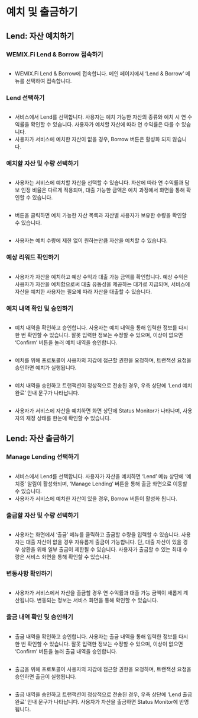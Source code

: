 # 예치 및 출금하기

## Lend: 자산 예치하기

### WEMIX.Fi Lend & Borrow 접속하기

<figure><img src="../../.gitbook/assets/image (16) (1).png" alt=""><figcaption></figcaption></figure>

* WEMIX.Fi Lend & Borrow에 접속합니다. 메인 페이지에서 ‘Lend & Borrow’ 메뉴를 선택하여 접속합니다.

### Lend 선택하기

<figure><img src="../../.gitbook/assets/image (12).png" alt=""><figcaption></figcaption></figure>

* 서비스에서 Lend를 선택합니다. 사용자는 예치 가능한 자산의 종류와 예치 시 연 수익률을 확인할 수 있습니다. 사용자가 예치할 자산에 따라 연 수익률은 다를 수 있습니다.
* 사용자가 서비스에 예치한 자산이 없을 경우, Borrow 버튼은 활성화 되지 않습니다.

### 예치할 자산 및 수량 선택하기

<figure><img src="../../.gitbook/assets/image (11).png" alt=""><figcaption></figcaption></figure>

* 사용자는 서비스에 예치할 자산을 선택할 수 있습니다. 자산에 따라 연 수익률과 담보 인정 비율은 다르게 적용되며, 대출 가능한 금액은 예치 과정에서 화면을 통해 확인할 수 있습니다.

<figure><img src="../../.gitbook/assets/image (3) (1).png" alt=""><figcaption></figcaption></figure>

* 버튼을 클릭하면 예치 가능한 자산 목록과 자산별 사용자가 보유한 수량을 확인할 수 있습니다.

<figure><img src="../../.gitbook/assets/image (17) (1).png" alt=""><figcaption></figcaption></figure>

* 사용자는 예치 수량에 제한 없이 원하는만큼 자산을 예치할 수 있습니다.

### 예상 리워드 확인하기

<figure><img src="../../.gitbook/assets/image (6) (2).png" alt=""><figcaption></figcaption></figure>

* 사용자가 자산을 예치하고 예상 수익과 대출 가능 금액를 확인합니다. 예상 수익은 사용자가 자산을 예치함으로써 대출 유동성을 제공하는 대가로 지급되며, 서비스에 자산을 예치한 사용자는 필요에 따라 자산을 대출할 수 있습니다.

### 예치 내역 확인 및 승인하기

<figure><img src="../../.gitbook/assets/image (10).png" alt=""><figcaption></figcaption></figure>

* 예치 내역을 확인하고 승인합니다. 사용자는 예치 내역을 통해 입력한 정보를 다시 한 번 확인할 수 있습니다. 잘못 입력한 정보는 수정할 수 있으며, 이상이 없으면 ‘Confirm’ 버튼을 눌러 예치 내역을 승인합니다.

<figure><img src="../../.gitbook/assets/image (20) (1).png" alt=""><figcaption></figcaption></figure>

* 예치를 위해 프로토콜이 사용자의 지갑에 접근할 권한을 요청하며, 트랜잭션 요청을 승인하면 예치가 실행됩니다.

<figure><img src="../../.gitbook/assets/image (22) (1).png" alt=""><figcaption></figcaption></figure>

* 예치 내역을 승인하고 트랜잭션이 정상적으로 전송된 경우, 우측 상단에 ‘Lend 예치 완료’ 안내 문구가 나타납니다.

<figure><img src="../../.gitbook/assets/image (8) (1).png" alt=""><figcaption></figcaption></figure>

* 사용자가 서비스에 자산을 예치하면 화면 상단에 Status Monitor가 나타나며, 사용자의 재정 상태를 한눈에 확인할 수 있습니다.

## Lend: 자산 출금하기

### Manage Lending 선택하기

<figure><img src="../../.gitbook/assets/image (21) (1).png" alt=""><figcaption></figcaption></figure>

* 서비스에서 Lend를 선택합니다. 사용자가 자산을 예치하면 ‘Lend’ 메뉴 상단에 ‘예치중’ 알림이 활성화되며, ‘Manage Lending’ 버튼을 통해 출금 화면으로 이동할 수 있습니다.
* 사용자가 서비스에 예치한 자산이 있을 경우, Borrow 버튼이 활성화 됩니다.

### 출금할 자산 및 수량 선택하기

<figure><img src="../../.gitbook/assets/image (2) (1).png" alt=""><figcaption></figcaption></figure>

* 사용자는 화면에서 ‘출금’ 메뉴를 클릭하고 출금할 수량을 입력할 수 있습니다. 사용자는 대출 자산이 없을 경우 자유롭게 출금이 가능합니다. 단, 대출 자산이 있을 경우 상환을 위해 일부 출금이 제한될 수 있습니다. 사용자가 출금할 수 있는 최대 수량은 서비스 화면을 통해 확인할 수 있습니다.

### 변동사항 확인하기

<figure><img src="../../.gitbook/assets/image (18).png" alt=""><figcaption></figcaption></figure>

* 사용자가 서비스에서 자산을 출금할 경우 연 수익률과 대출 가능 금액이 새롭게 계산됩니다. 변동되는 정보는 서비스 화면을 통해 확인할 수 있습니다.

### 출금 내역 확인 및 승인하기

<figure><img src="../../.gitbook/assets/image (15) (1).png" alt=""><figcaption></figcaption></figure>

* 출금 내역을 확인하고 승인합니다. 사용자는 출금 내역을 통해 입력한 정보를 다시 한 번 확인할 수 있습니다. 잘못 입력한 정보는 수정할 수 있으며, 이상이 없으면 ‘Confirm’ 버튼을 눌러 출금 내역을 승인합니다.

<figure><img src="../../.gitbook/assets/image (13) (1).png" alt=""><figcaption></figcaption></figure>

* 출금을 위해 프로토콜이 사용자의 지갑에 접근할 권한을 요청하며, 트랜잭션 요청을 승인하면 출금이 실행됩니다.

<figure><img src="../../.gitbook/assets/image (14).png" alt=""><figcaption></figcaption></figure>

* 출금 내역을 승인하고 트랜잭션이 정상적으로 전송된 경우, 우측 상단에 ‘Lend 출금 완료’ 안내 문구가 나타납니다. 사용자가 자산을 출금하면 Status Monitor에 반영됩니다.
